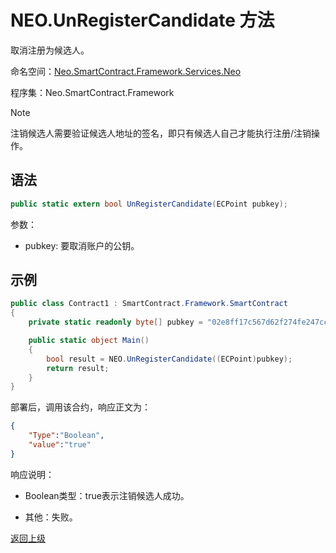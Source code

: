 # NEO.UnRegisterCandidate 方法

取消注册为候选人。

命名空间：[Neo.SmartContract.Framework.Services.Neo](../../neo.md)

程序集：Neo.SmartContract.Framework

> [!Note]
>
> 注销候选人需要验证候选人地址的签名，即只有候选人自己才能执行注册/注销操作。

## 语法

```c#
public static extern bool UnRegisterCandidate(ECPoint pubkey);
```

参数：

- pubkey: 要取消账户的公钥。

## 示例

```c#
public class Contract1 : SmartContract.Framework.SmartContract
{
    private static readonly byte[] pubkey = "02e8ff17c567d62f274fe247cc884a2a6cd3b8fd0d779a8c5856289a560accacb4".HexToBytes();

    public static object Main()
    {
        bool result = NEO.UnRegisterCandidate((ECPoint)pubkey);
        return result;
    }
}
```

部署后，调用该合约，响应正文为：

```json
{
	"Type":"Boolean",
	"value":"true"
}
```

响应说明：

- Boolean类型：true表示注销候选人成功。

- 其他：失败。

[返回上级](../Neo.md)